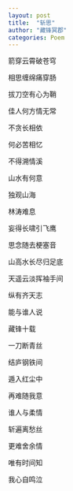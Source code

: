 ```yaml
---
layout: post
title:  "斩思"
author: "藏锋冥郡"
categories: Poem
---
```


箭穿云霄破苍穹

相思缠绵痛穿肠

拔刀空有心为鞘

佳人何方情无常

不贪长相依

何必苦相忆

不得溯情溪

山水有何意

独观山海

林涛难息

妄得长啸引飞鹰

思念随去梗塞音

山高水长尽归足底

天遥云淡挥袖手间

纵有齐天志

能与谁人说

藏锋十载

一刀断青丝

结庐钢铁间

遁入红尘中

再难随我意

谁人与柔情

斩遍离愁丝

更难舍余情

唯有时间知

我心自鸣泣
